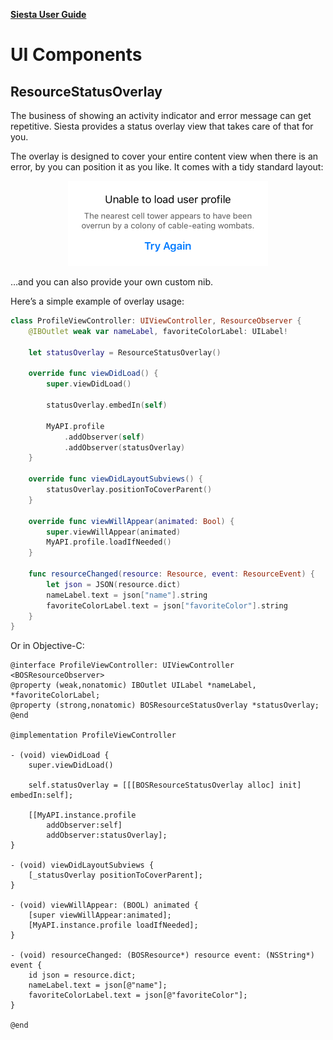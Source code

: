 **[Siesta User Guide](https://github.com/bustoutsolutions/siesta/blob/master/Docs/index.md)**

# UI Components

## ResourceStatusOverlay

The business of showing an activity indicator and error message can get repetitive. Siesta provides a status overlay view that takes care of that for you.

The overlay is designed to cover your entire content view when there is an error, by you can position it as you like. It comes with a tidy standard layout:

<p align="center"><img alt="Standard error overlay view" src="images/standard-error-overlay@2x.png" width=320 height=136></p>

…and you can also provide your own custom nib.

Here’s a simple example of overlay usage:

```swift
class ProfileViewController: UIViewController, ResourceObserver {
    @IBOutlet weak var nameLabel, favoriteColorLabel: UILabel!
    
    let statusOverlay = ResourceStatusOverlay()

    override func viewDidLoad() {
        super.viewDidLoad()

        statusOverlay.embedIn(self)

        MyAPI.profile
            .addObserver(self)
            .addObserver(statusOverlay)
    }

    override func viewDidLayoutSubviews() {
        statusOverlay.positionToCoverParent()
    }
    
    override func viewWillAppear(animated: Bool) {
        super.viewWillAppear(animated)
        MyAPI.profile.loadIfNeeded()
    }

    func resourceChanged(resource: Resource, event: ResourceEvent) {
        let json = JSON(resource.dict)
        nameLabel.text = json["name"].string
        favoriteColorLabel.text = json["favoriteColor"].string
    }
}
```

Or in Objective-C:

```objc
@interface ProfileViewController: UIViewController <BOSResourceObserver>
@property (weak,nonatomic) IBOutlet UILabel *nameLabel, *favoriteColorLabel;
@property (strong,nonatomic) BOSResourceStatusOverlay *statusOverlay;
@end

@implementation ProfileViewController

- (void) viewDidLoad {
    super.viewDidLoad()

    self.statusOverlay = [[[BOSResourceStatusOverlay alloc] init] embedIn:self];

    [[MyAPI.instance.profile
        addObserver:self]
        addObserver:statusOverlay];
}

- (void) viewDidLayoutSubviews {
    [_statusOverlay positionToCoverParent];
}

- (void) viewWillAppear: (BOOL) animated {
    [super viewWillAppear:animated];    
    [MyAPI.instance.profile loadIfNeeded];
}

- (void) resourceChanged: (BOSResource*) resource event: (NSString*) event {
    id json = resource.dict;
    nameLabel.text = json[@"name"];
    favoriteColorLabel.text = json[@"favoriteColor"];
}

@end
```
